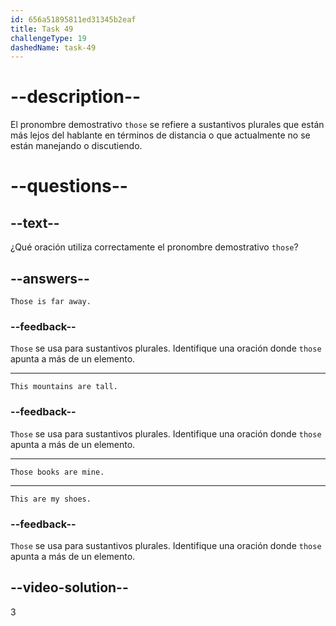 ```yaml
---
id: 656a51895811ed31345b2eaf
title: Task 49
challengeType: 19
dashedName: task-49
---
```


# --description--

El pronombre demostrativo `those` se refiere a sustantivos plurales que están más lejos del hablante en términos de distancia o que actualmente no se están manejando o discutiendo.

# --questions--

## --text--

¿Qué oración utiliza correctamente el pronombre demostrativo `those`?

## --answers--

`Those is far away.`

### --feedback--

`Those` se usa para sustantivos plurales. Identifique una oración donde `those` apunta a más de un elemento.

---

`This mountains are tall.`

### --feedback--

`Those` se usa para sustantivos plurales. Identifique una oración donde `those` apunta a más de un elemento.

---

`Those books are mine.`

---

`This are my shoes.`

### --feedback--

`Those` se usa para sustantivos plurales. Identifique una oración donde `those` apunta a más de un elemento.

## --video-solution--

3
